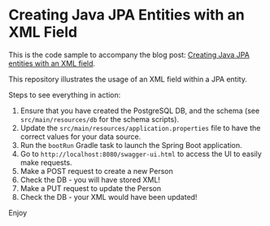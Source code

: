 # Creating Java JPA Entities with an XML Field

This is the code sample to accompany the blog post: [Creating Java JPA entities with an XML field](https://ligerlearn.com/creating-java-jpa-entities-with-an-xml-field/).

This repository illustrates the usage of an XML field within a JPA entity.

Steps to see everything in action:
1. Ensure that you have created the PostgreSQL DB, and the schema (see `src/main/resources/db` for the schema scripts).
2. Update the `src/main/resources/application.properties` file to have the correct values for your data source.
3. Run the `bootRun` Gradle task to launch the Spring Boot application.
4. Go to `http://localhost:8080/swagger-ui.html` to access the UI to easily make requests.
5. Make a POST request to create a new Person
6. Check the DB - you will have stored XML!
7. Make a PUT request to update the Person
8. Check the DB - your XML would have been updated!

Enjoy